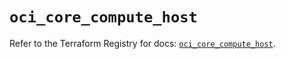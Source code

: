 # `oci_core_compute_host`

Refer to the Terraform Registry for docs: [`oci_core_compute_host`](https://registry.terraform.io/providers/oracle/oci/7.19.0/docs/resources/core_compute_host).
